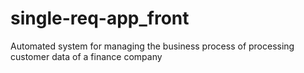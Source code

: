 # single-req-app_front
Automated system for managing the business process of processing customer data of a finance company
